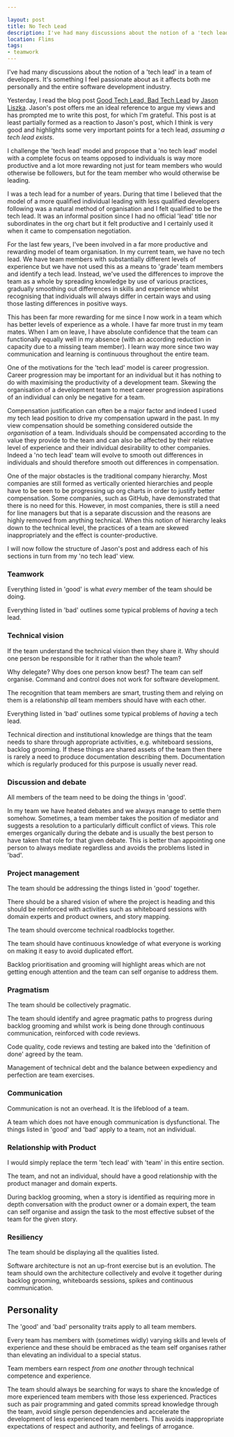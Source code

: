 ```yaml
---

layout: post
title: No Tech Lead
description: I've had many discussions about the notion of a 'tech lead' in a team of developers. It's something I feel passionate about as it affects both me personally and the entire software development industry.
location: Flims
tags:
- teamwork
---
```


I've had many discussions about the notion of a 'tech lead' in a team of developers. It's something I feel passionate about as it affects both me personally and the entire software development industry.

Yesterday, I read the blog post [Good Tech Lead, Bad Tech Lead](https://medium.com/p/948b2b806d86) by [Jason Liszka](https://medium.com/@jliszka). Jason's post offers me an ideal reference to argue my views and has prompted me to write this post, for which I'm grateful. This post is at least partially formed as a reaction to Jason's post, which I think is very good and highlights some very important points for a tech lead, *assuming a tech lead exists*.


I challenge the 'tech lead' model and propose that a 'no tech lead' model with a complete focus on teams opposed to individuals is way more productive and a lot more rewarding not just for team members who would otherwise be followers, but for the team member who would otherwise be leading.

<!--excerpt-->

I was a tech lead for a number of years. During that time I believed that the model of a more qualified individual leading with less qualified developers following was a natural method of organisation and I felt qualified to be the tech lead. It was an informal position since I had no official 'lead' title nor subordinates in the org chart but it felt productive and I certainly used it when it came to compensation negotiation.

For the last few years, I've been involved in a far more productive and rewarding model of team organisation. In my current team, we have no tech lead. We have team members with substantially different levels of experience but we have not used this as a means to 'grade' team members and identify a tech lead. Instead, we've used the differences to improve the team as a whole by spreading knowledge by use of various practices, gradually smoothing out differences in skills and experience whilst recognising that individuals will always differ in certain ways and using those lasting differences in positive ways.

This has been far more rewarding for me since I now work in a team which has better levels of experience as a whole. I have far more trust in my team mates. When I am on leave, I have absolute confidence that the team can functionally equally well in my absence (with an according reduction in capacity due to a missing team member). I learn way more since two way communication and learning is continuous throughout the entire team.

One of the motivations for the 'tech lead' model is career progression. Career progression may be important for an individual but it has nothing to do with maximising the productivity of a development team. Skewing the organisation of a development team to meet career progression aspirations of an individual can only be negative for a team.

Compensation justification can often be a major factor and indeed I used my tech lead position to drive my compensation upward in the past. In my view compensation should be something considered outside the *organisation* of a team. Individuals should be compensated according to the value they provide to the team and can also be affected by their relative level of experience and their individual desirability to other companies. Indeed a 'no tech lead' team will evolve to smooth out differences in individuals and should therefore smooth out differences in compensation.

One of the major obstacles is the traditional company hierarchy. Most companies are still formed as vertically oriented hierarchies and people have to be seen to be progressing up org charts in order to justify better compensation. Some companies, such as GitHub, have demonstrated that there is no need for this. However, in most companies, there is still a need for line managers but that is a separate discussion and the reasons are highly removed from anything technical. When this notion of hierarchy leaks down to the technical level, the practices of a team are skewed inappropriately and the effect is counter-productive.

I will now follow the structure of Jason's post and address each of his sections in turn from my 'no tech lead' view.

### Teamwork

Everything listed in 'good' is what *every* member of the team should be doing.

Everything listed in 'bad' outlines some typical problems of *having* a tech lead.

### Technical vision

If the team understand the technical vision then they share it. Why should one person be responsible for it rather than the whole team?

Why delegate? Why does one person know best? The team can self organise. Command and control does not work for software development.

The recognition that team members are smart, trusting them and relying on them is a relationship *all* team members should have with each other.

Everything listed in 'bad' outlines some typical problems of *having* a tech lead.

Technical direction and institutional knowledge are things that the team needs to share through appropriate activities, e.g. whiteboard sessions, backlog grooming. If these things are shared assets of the team then there is rarely a need to produce documentation describing them. Documentation which is regularly produced for this purpose is usually never read.

### Discussion and debate

All members of the team need to be doing the things in 'good'.

In my team we have heated debates and we always manage to settle them somehow. Sometimes, a team member takes the position of mediator and suggests a resolution to a particularly difficult conflict of views. This role emerges organically during the debate and is usually the best person to have taken that role for that given debate. This is better than appointing one person to always mediate regardless and avoids the problems listed in 'bad'.

### Project management

The team should be addressing the things listed in 'good' together.

There should be a shared vision of where the project is heading and this should be reinforced with activities such as whiteboard sessions with domain experts and product owners, and story mapping.

The team should overcome technical roadblocks together.

The team should have continuous knowledge of what everyone is working on making it easy to avoid duplicated effort.

Backlog prioritisation and grooming will highlight areas which are not getting enough attention and the team can self organise to address them.

### Pragmatism

The team should be collectively pragmatic.

The team should identify and agree pragmatic paths to progress during backlog grooming and whilst work is being done through continuous communication, reinforced with code reviews.

Code quality, code reviews and testing are baked into the 'definition of done' agreed by the team.

Management of technical debt and the balance between expediency and perfection are team exercises.

### Communication

Communication is not an overhead. It is the lifeblood of a team.

A team which does not have enough communication is dysfunctional. The things listed in 'good' and 'bad' apply to a team, not an individual.

### Relationship with Product

I would simply replace the term 'tech lead' with 'team' in this entire section.

The team, and not an individual, should have a good relationship with the product manager and domain experts.

During backlog grooming, when a story is identified as requiring more in depth conversation with the product owner or a domain expert, the team can self organise and assign the task to the most effective subset of the team for the given story.

### Resiliency

The team should be displaying all the qualities listed.

Software architecture is not an up-front exercise but is an evolution. The team should own the architecture collectively and evolve it together during backlog grooming, whiteboards sessions, spikes and continuous communication.

## Personality

The 'good' and 'bad' personality traits apply to all team members.

Every team has members with (sometimes widly) varying skills and levels of experience and these should be embraced as the team self organises rather than elevating an individual to a special status.

Team members earn respect *from one another* through technical competence and experience.

The team should always be searching for ways to share the knowledge of more experienced team members with those less experienced. Practices such as pair programming and gated commits spread knowledge through the team, avoid single person dependencies and accelerate the development of less experienced team members. This avoids inappropriate expectations of respect and authority, and feelings of arrogance.